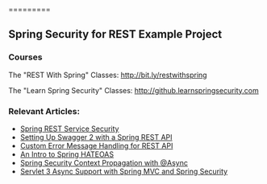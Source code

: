 =========

## Spring Security for REST Example Project

### Courses
The "REST With Spring" Classes: http://bit.ly/restwithspring

The "Learn Spring Security" Classes: http://github.learnspringsecurity.com

### Relevant Articles: 
- [Spring REST Service Security](http://www.nklkarthi.com/2011/10/31/securing-a-restful-web-service-with-spring-security-3-1-part-3/)
- [Setting Up Swagger 2 with a Spring REST API](http://www.nklkarthi.com/swagger-2-documentation-for-spring-rest-api)
- [Custom Error Message Handling for REST API](http://www.nklkarthi.com/global-error-handler-in-a-spring-rest-api)
- [An Intro to Spring HATEOAS](http://www.nklkarthi.com/spring-hateoas-tutorial)
- [Spring Security Context Propagation with @Async](http://www.nklkarthi.com/spring-security-async-principal-propagation)
- [Servlet 3 Async Support with Spring MVC and Spring Security](http://www.nklkarthi.com/spring-mvc-async-security)
